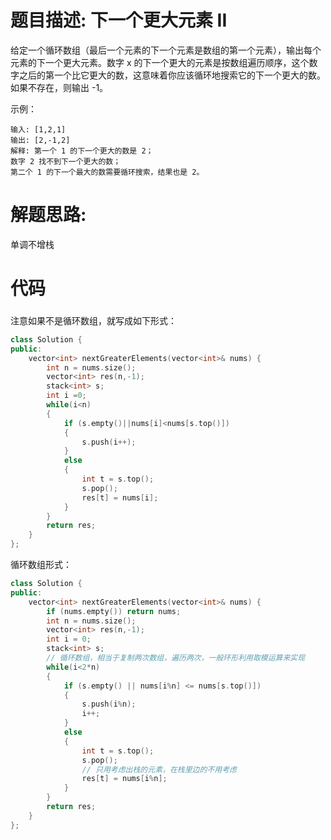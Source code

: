 # 题目描述:  下一个更大元素 II

给定一个循环数组（最后一个元素的下一个元素是数组的第一个元素），输出每个元素的下一个更大元素。数字 x 的下一个更大的元素是按数组遍历顺序，这个数字之后的第一个比它更大的数，这意味着你应该循环地搜索它的下一个更大的数。如果不存在，则输出 -1。

示例：
```
输入: [1,2,1]
输出: [2,-1,2]
解释: 第一个 1 的下一个更大的数是 2；
数字 2 找不到下一个更大的数； 
第二个 1 的下一个最大的数需要循环搜索，结果也是 2。
```
# 解题思路:
  单调不增栈
  
# 代码

###  
注意如果不是循环数组，就写成如下形式：
```c++
class Solution {
public:
    vector<int> nextGreaterElements(vector<int>& nums) {
        int n = nums.size();
        vector<int> res(n,-1);
        stack<int> s;
        int i =0;
        while(i<n)
        {
            if (s.empty()||nums[i]<nums[s.top()])
            {
                s.push(i++);
            }
            else
            {
                int t = s.top();
                s.pop();
                res[t] = nums[i];
            }
        }
        return res;
    }
};
```

循环数组形式：
```c++
class Solution {
public:
    vector<int> nextGreaterElements(vector<int>& nums) {
        if (nums.empty()) return nums;
        int n = nums.size();
        vector<int> res(n,-1);
        int i = 0;
        stack<int> s;
        // 循环数组，相当于复制两次数组，遍历两次，一般环形利用取模运算来实现
        while(i<2*n)
        {
            if (s.empty() || nums[i%n] <= nums[s.top()])
            {
                s.push(i%n);
                i++;
            }
            else
            {
                int t = s.top();
                s.pop();
                // 只用考虑出栈的元素，在栈里边的不用考虑
                res[t] = nums[i%n];
            }
        }
        return res;
    }
};
```
